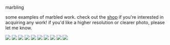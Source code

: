 marbling

some examples of marbled work. check out the [shop](/shop) if you're interested in acquiring any work! if you'd like a higher resolution or clearer photo, please let me know.

<picture><source srcset='/images/marbling/DSCF3420.avif' type='image/avif'/><source srcset='/images/marbling/DSCF3420.jxl' type='image/jxl'/><source srcset='/images/marbling/DSCF3420.webp' type='image/webp'/><img src='/images/marbling/DSCF3420.jpg' loading='lazy'/></picture>
<picture><source srcset='/images/marbling/DSCF3421.avif' type='image/avif'/><source srcset='/images/marbling/DSCF3421.jxl' type='image/jxl'/><source srcset='/images/marbling/DSCF3421.webp' type='image/webp'/><img src='/images/marbling/DSCF3421.jpg' loading='lazy'/></picture>
<picture><source srcset='/images/marbling/DSCF3422.avif' type='image/avif'/><source srcset='/images/marbling/DSCF3422.jxl' type='image/jxl'/><source srcset='/images/marbling/DSCF3422.webp' type='image/webp'/><img src='/images/marbling/DSCF3422.jpg' loading='lazy'/></picture>
<picture><source srcset='/images/marbling/DSCF3423.avif' type='image/avif'/><source srcset='/images/marbling/DSCF3423.jxl' type='image/jxl'/><source srcset='/images/marbling/DSCF3423.webp' type='image/webp'/><img src='/images/marbling/DSCF3423.jpg' loading='lazy'/></picture>
<picture><source srcset='/images/marbling/DSCF3424.avif' type='image/avif'/><source srcset='/images/marbling/DSCF3424.jxl' type='image/jxl'/><source srcset='/images/marbling/DSCF3424.webp' type='image/webp'/><img src='/images/marbling/DSCF3424.jpg' loading='lazy'/></picture>
<picture><source srcset='/images/marbling/DSCF3425.avif' type='image/avif'/><source srcset='/images/marbling/DSCF3425.jxl' type='image/jxl'/><source srcset='/images/marbling/DSCF3425.webp' type='image/webp'/><img src='/images/marbling/DSCF3425.jpg' loading='lazy'/></picture>
<picture><source srcset='/images/marbling/DSCF3621.avif' type='image/avif'/><source srcset='/images/marbling/DSCF3621.jxl' type='image/jxl'/><source srcset='/images/marbling/DSCF3621.webp' type='image/webp'/><img src='/images/marbling/DSCF3621.jpg' loading='lazy'/></picture>
<picture><source srcset='/images/marbling/DSCF3622.avif' type='image/avif'/><source srcset='/images/marbling/DSCF3622.jxl' type='image/jxl'/><source srcset='/images/marbling/DSCF3622.webp' type='image/webp'/><img src='/images/marbling/DSCF3622.jpg' loading='lazy'/></picture>
<picture><source srcset='/images/marbling/DSCF3623.avif' type='image/avif'/><source srcset='/images/marbling/DSCF3623.jxl' type='image/jxl'/><source srcset='/images/marbling/DSCF3623.webp' type='image/webp'/><img src='/images/marbling/DSCF3623.jpg' loading='lazy'/></picture>
<picture><source srcset='/images/marbling/DSCF3625.avif' type='image/avif'/><source srcset='/images/marbling/DSCF3625.jxl' type='image/jxl'/><source srcset='/images/marbling/DSCF3625.webp' type='image/webp'/><img src='/images/marbling/DSCF3625.jpg' loading='lazy'/></picture>